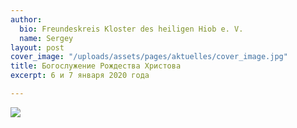 ```yaml
---
author:
  bio: Freundeskreis Kloster des heiligen Hiob e. V.
  name: Sergey
layout: post
cover_image: "/uploads/assets/pages/aktuelles/cover_image.jpg"
title: Богослужение Рождества Христова
excerpt: 6 и 7 января 2020 года

---
```

![](https://res.cloudinary.com/hiobmon/image/upload/v1578182517/media/2020/Screenshot_2020-01-05_at_01.01.08_qte47e.png)